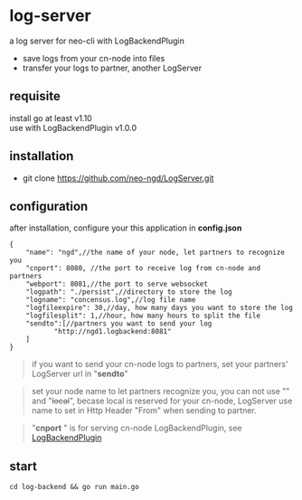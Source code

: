 # log-server
a log server for neo-cli with LogBackendPlugin
* save logs from your cn-node into files 
* transfer your logs to partner, another LogServer
## requisite
install go at least v1.10  
use with LogBackendPlugin v1.0.0
## installation
* git clone https://github.com/neo-ngd/LogServer.git
## configuration
after installation, configure your this application in **config.json**
```
{
    "name": "ngd",//the name of your node, let partners to recognize you
    "cnport": 8080, //the port to receive log from cn-node and partners
    "webport": 8081,//the port to serve websocket
    "logpath": "./persist",//directory to store the log
    "logname": "concensus.log",//log file name
    "logfileexpire": 30,//day, how many days you want to store the log
    "logfilesplit": 1,//hour, how many hours to split the file
    "sendto":[//partners you want to send your log
           "http://ngd1.logbackend:8081"
    ]
}
```

> if you want to send your cn-node logs to partners, set your partners' LogServer url in "__sendto__"

> set your node name to let partners recognize you, you can not use "" and "~~local~~", becase local is reserved for your cn-node, LogServer use name to set in Http Header "From" when sending to partner.

> "__cnport__ " is for serving cn-node LogBackendPlugin, see [LogBackendPlugin](https://github.com/KickSeason/LogBackendPlugin)
## start

```cd log-backend && go run main.go```
